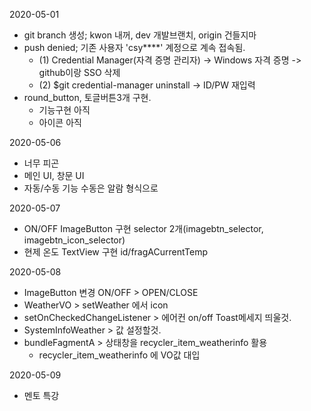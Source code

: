 2020-05-01

- git branch 생성; kwon 내꺼, dev 개발브랜치, origin 건들지마
- push denied; 기존 사용자 'csy****' 계정으로 계속 접속됨.
	- (1) Credential Manager(자격 증명 관리자) -> Windows 자격 증명 -> github이랑 SSO 삭제
	- (2) $git credential-manager uninstall -> ID/PW 재입력
- round_button, 토글버튼3개 구현.
	- 기능구현 아직
	- 아이콘 아직



2020-05-06

- 너무 피곤
- 메인 UI, 창문 UI 
- 자동/수동 기능
	수동은 알람 형식으로



2020-05-07

- ON/OFF ImageButton 구현
	selector 2개(imagebtn_selector, imagebtn_icon_selector)
- 현제 온도 TextView 구현
	id/fragACurrentTemp


2020-05-08

- ImageButton 변경
	ON/OFF > OPEN/CLOSE
- WeatherVO > setWeather 에서 icon 
- setOnCheckedChangeListener > 에어컨 on/off Toast메세지 띄울것.
- SystemInfoWeather > 값 설정할것.
- bundleFagmentA > 상태창을  recycler_item_weatherinfo 활용
	- recycler_item_weatherinfo 에 VO값 대입



2020-05-09
- 멘토 특강